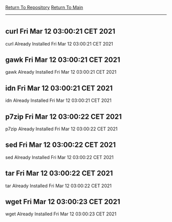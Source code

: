 [Return To Repository](https://github.com/bast69/piholeparser/)
[Return To Main](https://github.com/bast69/piholeparser/blob/master/RecentRunLogs/Mainlog.md)
____________________________________
# 
## curl Fri Mar 12 03:00:21 CET 2021
curl Already Installed Fri Mar 12 03:00:21 CET 2021
## gawk Fri Mar 12 03:00:21 CET 2021
gawk Already Installed Fri Mar 12 03:00:21 CET 2021
## idn Fri Mar 12 03:00:21 CET 2021
idn Already Installed Fri Mar 12 03:00:21 CET 2021
## p7zip Fri Mar 12 03:00:22 CET 2021
p7zip Already Installed Fri Mar 12 03:00:22 CET 2021
## sed Fri Mar 12 03:00:22 CET 2021
sed Already Installed Fri Mar 12 03:00:22 CET 2021
## tar Fri Mar 12 03:00:22 CET 2021
tar Already Installed Fri Mar 12 03:00:22 CET 2021
## wget Fri Mar 12 03:00:23 CET 2021
wget Already Installed Fri Mar 12 03:00:23 CET 2021
